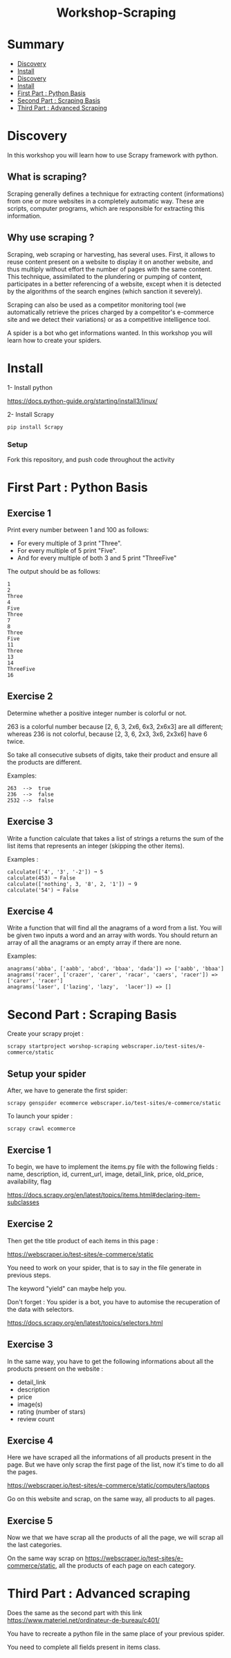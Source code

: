 <h1 align=center>
Workshop-Scraping
</h1>

# Summary
- [Discovery](#discovery)
- [Install](#install)
- [Discovery](#discovery)
- [Install](#install)
- [First Part : Python Basis](#first-part--python-basis)
- [Second Part : Scraping Basis](#second-part--scraping-basis)
- [Third Part : Advanced Scraping](#third-part--advanced-scraping)

# Discovery

In this workshop you will learn how to use Scrapy framework with python.

## What is scraping?

Scraping generally defines a technique for extracting content (informations) from one or more websites in a completely automatic way. These are scripts, computer programs, which are responsible for extracting this information.

## Why use scraping ?

Scraping, web scraping or harvesting, has several uses. First, it allows to reuse content present on a website to display it on another website, and thus multiply without effort the number of pages with the same content. This technique, assimilated to the plundering or pumping of content, participates in a better referencing of a website, except when it is detected by the algorithms of the search engines (which sanction it severely). 

Scraping can also be used as a competitor monitoring tool (we automatically retrieve the prices charged by a competitor's e-commerce site and we detect their variations) or as a competitive intelligence tool.

A spider is a bot who get informations wanted. In this workshop you will learn how to create your spiders.

# Install

1- Install python

https://docs.python-guide.org/starting/install3/linux/

2- Install Scrapy

```shell
pip install Scrapy
```

### Setup

Fork this repository, and push code throughout the activity


# First Part : Python Basis

## Exercise 1

Print every number between 1 and 100 as follows:

- For every multiple of 3 print "Three".
- For every multiple of 5 print "Five".
- And for every multiple of both 3 and 5 print "ThreeFive"

The output should be as follows:
 
```shell
1
2
Three
4
Five
Three
7
8
Three
Five
11
Three
13
14
ThreeFive
16
```

## Exercise 2

Determine whether a positive integer number is colorful or not.

263 is a colorful number because [2, 6, 3, 2x6, 6x3, 2x6x3] are all different; whereas 236 is not colorful, because [2, 3, 6, 2x3, 3x6, 2x3x6] have 6 twice.

So take all consecutive subsets of digits, take their product and ensure all the products are different.

Examples:

```shell
263  -->  true
236  -->  false
2532 -->  false
```
## Exercise 3

Write a function calculate that takes a list of strings a returns the sum of the list items that represents an integer (skipping the other items).

Examples :

```shell
calculate(['4', '3', '-2']) ➞ 5
calculate(453) ➞ False
calculate(['nothing', 3, '8', 2, '1']) ➞ 9
calculate('54') ➞ False
```

## Exercise 4

Write a function that will find all the anagrams of a word from a list. You will be given two inputs a word and an array with words. You should return an array of all the anagrams or an empty array if there are none.

Examples:

```shell
anagrams('abba', ['aabb', 'abcd', 'bbaa', 'dada']) => ['aabb', 'bbaa']
anagrams('racer', ['crazer', 'carer', 'racar', 'caers', 'racer']) => ['carer', 'racer']
anagrams('laser', ['lazing', 'lazy',  'lacer']) => []
```

# Second Part : Scraping Basis

Create your scrapy projet :

```shell
scrapy startproject worshop-scraping webscraper.io/test-sites/e-commerce/static
```

## Setup your spider

After, we have to generate the first spider:

```shell
scrapy genspider ecommerce webscraper.io/test-sites/e-commerce/static
```

To launch your spider :

```shell
scrapy crawl ecommerce
```
## Exercise 1

To begin, we have to implement the items.py file with the following fields :  name, description, id, current_url, image, detail_link, price, old_price, availability, flag

https://docs.scrapy.org/en/latest/topics/items.html#declaring-item-subclasses


## Exercise 2

Then get the title product of each items in this page :

https://webscraper.io/test-sites/e-commerce/static

You need to work on your spider, that is to say in the file generate in previous steps.

The keyword "yield" can maybe help you.

Don't forget : You spider is a bot, you have to automise the recuperation of the data with selectors.

https://docs.scrapy.org/en/latest/topics/selectors.html

## Exercise 3

In the same way, you have to get the following informations about all the products present on the website :

- detail_link
- description
- price
- image(s)
- rating (number of stars)
- review count

## Exercise 4

Here we have scraped all the informations of all products present in the page. But we have only scrap the first page of the list, now it's time to do all the pages.

https://webscraper.io/test-sites/e-commerce/static/computers/laptops

Go on this website and scrap, on the same way, all products to all pages.

## Exercise 5

Now we that we have scrap all the products of all the page, we will scrap all the last categories.

On the same way scrap on https://webscraper.io/test-sites/e-commerce/static, all the products of each page on each category.


# Third Part : Advanced scraping

Does the same as the second part with this link
https://www.materiel.net/ordinateur-de-bureau/c401/

You have to recreate a python file in the same place of your previous spider.

You need to complete all fields present in items class.
